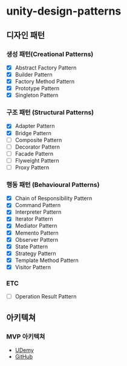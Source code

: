 # unity-design-patterns

## 디자인 패턴
### 생성 패턴(Creational Patterns)
- [x] Abstract Factory Pattern
- [x] Builder Pattern
- [x] Factory Method Pattern
- [x] Prototype Pattern
- [x] Singleton Pattern
### 구조 패턴 (Structural Patterns)
- [x] Adapter Pattern
- [x] Bridge Pattern
- [ ] Composite Pattern
- [ ] Decorator Pattern
- [ ] Facade Pattern
- [ ] Flyweight Pattern
- [ ] Proxy Pattern
### 행동 패턴 (Behavioural Patterns)
- [x] Chain of Responsibility Pattern
- [x] Command Pattern
- [x] Interpreter Pattern
- [x] Iterator Pattern
- [x] Mediator Pattern
- [x] Memento Pattern
- [x] Observer Pattern
- [x] State Pattern
- [x] Strategy Pattern
- [x] Template Method Pattern
- [x] Visitor Pattern

### ETC
- [ ] Operation Result Pattern
<!--
https://www.milanjovanovic.tech/blog/8-tips-to-write-clean-code
https://medium.com/@cummingsi1993/the-operation-result-pattern-a-simple-guide-fe10ff959080
-->

## 아키텍쳐
### MVP 아키텍쳐
- [UDemy](https://www.udemy.com/course/mvc-architecture-for-unity)
- [GitHub](https://github.com/SamuelAsherRivello/rmc-mini-mvcs)
